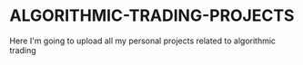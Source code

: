 # ALGORITHMIC-TRADING-PROJECTS
Here I'm going to upload all my personal projects related to algorithmic trading
